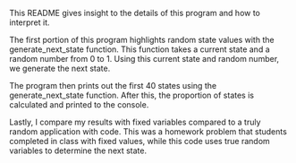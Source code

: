 This README gives insight to the details of this program and how to interpret it.

The first portion of this program highlights random state values with the generate_next_state function. This function takes a current state and a random number from 0 to 1. Using this current state and random number, we generate the next state.

The program then prints out the first 40 states using the generate_next_state function. After this, the proportion of states is calculated and printed to the console.

Lastly, I compare my results with fixed variables compared to a truly random application with code. This was a homework problem that students completed in class with fixed values, while this code uses true random variables to determine the next state.
